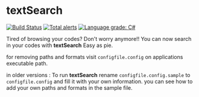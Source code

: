 #     textSearch

[![Build Status](https://img.shields.io/appveyor/ci/saadati944/textSearch/master.svg)](https://ci.appveyor.com/project/saadati944/textSearch)
[![Total alerts](https://img.shields.io/lgtm/alerts/g/saadati944/textSearch.svg?logo=lgtm&logoWidth=18)](https://lgtm.com/projects/g/saadati944/textSearch/alerts/)
[![Language grade: C#](https://img.shields.io/lgtm/grade/csharp/g/saadati944/textSearch.svg?logo=lgtm&logoWidth=18)](https://lgtm.com/projects/g/saadati944/textSearch/context:csharp)


Tired of browsing your codes? Don't worry anymore!!
You can now search in your codes with **textSearch** Easy as pie.

for removing paths and formats visit `configfile.config` on applications executable path.





in older versions :
To run **textSearch** rename `configfile.config.sample` to `configfile.config` and fill it with your own information.
you can see how to add your own paths and formats in the sample file.
